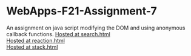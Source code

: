 # WebApps-F21-Assignment-7
An assignment on java script modifying the DOM and using anonymous callback functions.
[Hosted at search.html](https://44-563-webapps-f21.github.io/webapps-f21-assignment-7-sandhyan3/search.html) <br>
[Hosted at reaction.html](https://44-563-webapps-f21.github.io/webapps-f21-assignment-7-sandhyan3/reaction.html)<br>
[Hosted at stack.html](https://44-563-webapps-f21.github.io/webapps-f21-assignment-7-sandhyan3/stack.html)
